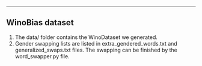---
## WinoBias dataset ##
1. The data/ folder contains the WinoDataset we generated.
2. Gender swapping lists are listed in extra_gendered_words.txt and generalized_swaps.txt files. The swapping can be finished by the word_swapper.py file.
